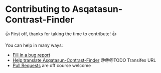 # Contributing to Asqatasun-Contrast-Finder

:+1: First off, thanks for taking the time to contribute! :+1:


You can help in many ways:

* [Fill in a bug report](https://github.com/Asqatasun/Contrast-Finder/issues)
* [Help translate Asqatasun-Contrast-Finder](#) @@@TODO Transifex URL
* [Pull Requests](https://github.com/Asqatasun/Contrast-Finder/pulls) are off course welcome